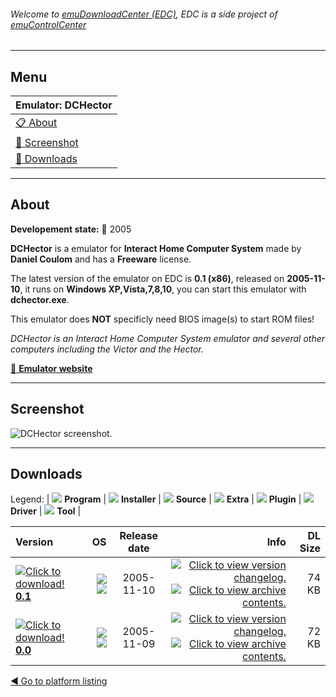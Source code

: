 ###### Welcome to [emuDownloadCenter (EDC)](https://github.com/PhoenixInteractiveNL/emuDownloadCenter/wiki/), EDC is a side project of [emuControlCenter](https://github.com/PhoenixInteractiveNL/emuControlCenter/wiki/)
***
## Menu
| **Emulator: DCHector** |
|:---------|
| [:clipboard: About](#about) |
| [:sunrise: Screenshot](#screenshot) |
| [:floppy_disk: Downloads](#downloads) |
***
## About
**Developement state:** :red_circle: 2005

**DCHector** is a emulator for **Interact Home Computer System** made by **Daniel Coulom** and has a **Freeware** license.

The latest version of the emulator on EDC is **0.1 (x86)**, released on **2005-11-10**, it runs on **Windows XP,Vista,7,8,10**, you can start this emulator with **dchector.exe**.

This emulator does **NOT** specificly need BIOS image(s) to start ROM files!

_DCHector is an Interact Home Computer System emulator and several other computers including the Victor and the Hector._

[:link: **Emulator website**](http://dchector.free.fr)
***
## Screenshot
![](https://raw.githubusercontent.com/PhoenixInteractiveNL/emuDownloadCenter/master/hooks/dchector/emulator_screen_01.jpg "DCHector screenshot.")
***
## Downloads
Legend: | 
![](https://raw.githubusercontent.com/wiki/PhoenixInteractiveNL/emuDownloadCenter/images_misc/icon_program_24.png) **Program** | 
![](https://raw.githubusercontent.com/wiki/PhoenixInteractiveNL/emuDownloadCenter/images_misc/icon_installer_24.png) **Installer** | 
![](https://raw.githubusercontent.com/wiki/PhoenixInteractiveNL/emuDownloadCenter/images_misc/icon_source_code_24.png) **Source** | 
![](https://raw.githubusercontent.com/wiki/PhoenixInteractiveNL/emuDownloadCenter/images_misc/icon_extra_24.png) **Extra** | 
![](https://raw.githubusercontent.com/wiki/PhoenixInteractiveNL/emuDownloadCenter/images_misc/icon_plugin_24.png) **Plugin** | 
![](https://raw.githubusercontent.com/wiki/PhoenixInteractiveNL/emuDownloadCenter/images_misc/icon_driver_24.png) **Driver** | 
![](https://raw.githubusercontent.com/wiki/PhoenixInteractiveNL/emuDownloadCenter/images_misc/icon_tool_24.png) **Tool** | 
 
| Version | OS | Release date | Info | DL Size |
|:--------|---:|:------------:|-----:|--------:|
| [![](https://raw.githubusercontent.com/wiki/PhoenixInteractiveNL/emuDownloadCenter/images_misc/icon_program_24.png "Click to download!")  **0.1**](https://github.com/PhoenixInteractiveNL/edc-repo0003/raw/master/dchector/0.1.7z) | ![](https://raw.githubusercontent.com/wiki/PhoenixInteractiveNL/emuDownloadCenter/images_misc/logo_windows_24.png) ![](https://raw.githubusercontent.com/wiki/PhoenixInteractiveNL/emuDownloadCenter/images_misc/icon_32-bit_24.png) | 2005-11-10 | [![](https://raw.githubusercontent.com/wiki/PhoenixInteractiveNL/emuDownloadCenter/images_misc/logo_changelog_24.png "Click to view version changelog.")](https://github.com/PhoenixInteractiveNL/edc-repo0003/blob/master/dchector/0.1_changelog.txt) [![](https://raw.githubusercontent.com/wiki/PhoenixInteractiveNL/emuDownloadCenter/images_misc/logo_contents_24.png "Click to view archive contents.")](https://github.com/PhoenixInteractiveNL/edc-repo0003/blob/master/dchector/0.1_contents.txt) | 74 KB |
| [![](https://raw.githubusercontent.com/wiki/PhoenixInteractiveNL/emuDownloadCenter/images_misc/icon_program_24.png "Click to download!")  **0.0**](https://github.com/PhoenixInteractiveNL/edc-repo0003/raw/master/dchector/0.0.7z) | ![](https://raw.githubusercontent.com/wiki/PhoenixInteractiveNL/emuDownloadCenter/images_misc/logo_windows_24.png) ![](https://raw.githubusercontent.com/wiki/PhoenixInteractiveNL/emuDownloadCenter/images_misc/icon_32-bit_24.png) | 2005-11-09 | [![](https://raw.githubusercontent.com/wiki/PhoenixInteractiveNL/emuDownloadCenter/images_misc/logo_changelog_24.png "Click to view version changelog.")](https://github.com/PhoenixInteractiveNL/edc-repo0003/blob/master/dchector/0.0_changelog.txt) [![](https://raw.githubusercontent.com/wiki/PhoenixInteractiveNL/emuDownloadCenter/images_misc/logo_contents_24.png "Click to view archive contents.")](https://github.com/PhoenixInteractiveNL/edc-repo0003/blob/master/dchector/0.0_contents.txt) | 72 KB |

[:arrow_backward: Go to platform listing](https://github.com/PhoenixInteractiveNL/emuDownloadCenter/wiki/EDC-Platform-List)
